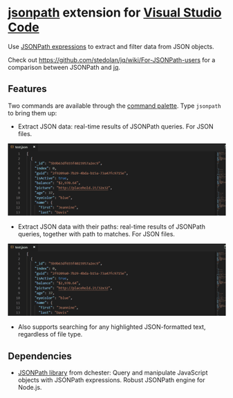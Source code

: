 # [jsonpath](https://github.com/dchester/jsonpath) extension for [Visual Studio Code](https://code.visualstudio.com/)

Use [JSONPath expressions](https://github.com/dchester/jsonpath#jsonpath-syntax) to extract and filter data from JSON objects.

Check out https://github.com/stedolan/jq/wiki/For-JSONPath-users for a comparison between JSONPath and [jq](https://stedolan.github.io/jq/).

## Features
Two commands are available through the [command palette](https://code.visualstudio.com/docs/getstarted/userinterface#_command-palette). Type `jsonpath` to bring them up:

- Extract JSON data: real-time results of JSONPath queries. For JSON files.

![demo_query](docs/demo_query.gif)

- Extract JSON data with their paths: real-time results of JSONPath queries, together with path to matches. For JSON files.

![demo_nodes](docs/demo_nodes.gif)

- Also supports searching for any highlighted JSON-formatted text, regardless of file type.

## Dependencies
- [JSONPath library](https://github.com/dchester/jsonpath) from dchester: Query and manipulate JavaScript objects with JSONPath expressions. Robust JSONPath engine for Node.js.